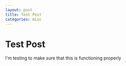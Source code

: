 ```yaml
---
layout: post
title: Test Post
categories: misc
---
```


# Test Post

I'm testing to make sure that this is functioning properly
